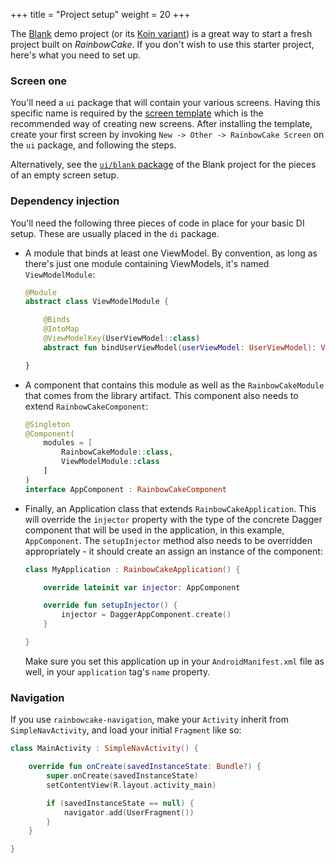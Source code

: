 +++
title = "Project setup"
weight = 20
+++

The [Blank](https://github.com/rainbowcake/sample-blank) demo project (or its [Koin variant](https://github.com/rainbowcake/sample-blank-koin)) is a great way to start a fresh project built on *RainbowCake*. If you don't wish to use this starter project, here's what you need to set up.

### Screen one

You'll need a `ui` package that will contain your various screens. Having this specific name is required by the [screen template](https://github.com/rainbowcake/rainbowcake-templates#screen-template) which is the recommended way of creating new screens. After installing the template, create your first screen by invoking `New -> Other -> RainbowCake Screen` on the `ui` package, and following the steps.

Alternatively, see the [`ui/blank` package](https://github.com/rainbowcake/sample-blank/tree/master/app/src/main/java/com/example/blank/ui/blank) of the Blank project for the pieces of an empty screen setup.

### Dependency injection

You'll need the following three pieces of code in place for your basic DI setup. These are usually placed in the `di` package.

- A module that binds at least one ViewModel. By convention, as long as there's just one module containing ViewModels, it's named `ViewModelModule`:

    ```kotlin
    @Module
    abstract class ViewModelModule {
    
        @Binds
        @IntoMap
        @ViewModelKey(UserViewModel::class)
        abstract fun bindUserViewModel(userViewModel: UserViewModel): ViewModel
    
    }
    ```

- A component that contains this module as well as the `RainbowCakeModule` that comes from the library artifact. This component also needs to extend `RainbowCakeComponent`:

    ```kotlin
    @Singleton
    @Component(
        modules = [
            RainbowCakeModule::class,
            ViewModelModule::class
        ]
    )
    interface AppComponent : RainbowCakeComponent
    ```

- Finally, an Application class that extends `RainbowCakeApplication`. This will override the `injector` property with the type of the concrete Dagger component that will be used in the application, in this example, `AppComponent`. The `setupInjector` method also needs to be overridden appropriately - it should create an assign an instance of the component:

    ```kotlin
    class MyApplication : RainbowCakeApplication() {
    
        override lateinit var injector: AppComponent
    
        override fun setupInjector() {
            injector = DaggerAppComponent.create()
        }
    
    }
    ```
    
    Make sure you set this application up in your `AndroidManifest.xml` file as well, in your `application` tag's `name` property.
 

### Navigation

If you use `rainbowcake-navigation`, make your `Activity` inherit from `SimpleNavActivity`, and load your initial `Fragment` like so:

```kotlin
class MainActivity : SimpleNavActivity() {

    override fun onCreate(savedInstanceState: Bundle?) {
        super.onCreate(savedInstanceState)
        setContentView(R.layout.activity_main)

        if (savedInstanceState == null) {
            navigator.add(UserFragment())
        }
    }

}
```
